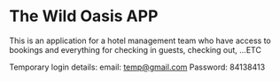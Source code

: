 # The Wild Oasis APP

This is an application for a hotel management team who have access to bookings and everything for checking in guests, checking out, ...ETC

Temporary login details:
email: temp@gmail.com
Password: 84138413

